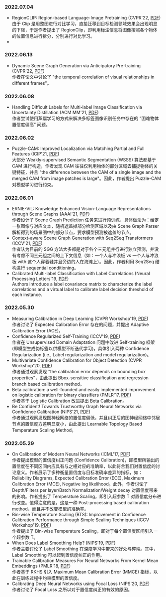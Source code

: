 ### 2022.07.04
- RegionCLIP: Region-based Language-Image Pretraining (CVPR'22, [PDF](https://arxiv.org/pdf/2112.09106.pdf))  
  由于 Clip 是用整图进行对比学习，直接迁移到目标检测领域效果会出现明显的下降，于是作者提出了 RegionClip，即利用标注信息将图像按照各个物体的位置信息进行拆分，分别进行对比学习。
- 

### 2022.06.13
- Dynamic Scene Graph Generation via Anticipatory Pre-training (CVPR'22, [PDF](https://openaccess.thecvf.com/content/CVPR2022/papers/Li_Dynamic_Scene_Graph_Generation_via_Anticipatory_Pre-Training_CVPR_2022_paper.pdf))  
  作者在论文中讨论了 "the temporal correlation of visual relationships in different frames"。

### 2022.06.08
- Handling Difficult Labels for Multi-label Image Classification via Uncertainty Distillation (ACM MM'21, [PDF](https://dl.acm.org/doi/pdf/10.1145/3474085.3475406))  
  作者尝试使用蒸馏学习的方式来解决多标签图像识别任务中存在的 “困难物体置信度偏高” 问题。

### 2022.06.02
- Puzzle-CAM: Improved Localization via Matching Partial and Full Features (ICIP'21, [PDF](https://arxiv.org/pdf/2101.11253.pdf))  
  大部分 Weakly-supervised Semantic Segmentation (WSSS) 算法都基于 CAM 进行构造，作者发现 CAM 往往仅利用物体的部分区域去捕捉物体的关键特征，并且 "the difference between the CAM of a single image and the merged CAM from image patches is large"。因此，作者提出 Puzzle-CAM 对模型学习进行约束。
  
### 2022.06.01
- ERNIE-ViL: Knowledge Enhanced Vision-Language Representations through Scene Graphs (AAAI'21, [PDF](https://ojs.aaai.org/index.php/AAAI/article/view/16431))  
  作者设计了 Scene Graph Prediction 任务来进行预训练，具体做法为：给定一张图像与对应文本，随机遮盖掉部分检测区域以及由 Scene Graph Parser解析得到的场景图中的部分节点，要求模型预测被遮盖的节点。  
- Context-aware Scene Graph Generation with Seq2Seq Transformers (ICCV'21, [PDF](https://openaccess.thecvf.com/content/ICCV2021/papers/Lu_Context-Aware_Scene_Graph_Generation_With_Seq2Seq_Transformers_ICCV_2021_paper.pdf))  
  作者认为目前的 SGG 方法大多都是对于各个三元组并行进行独立预测，并没有考虑不同三元组之间的上下文信息（如：一个人与冲浪板 vs 一个人与冲浪板 with 这个人穿着鞋并且旁边的人在海滩上）。因此，作者利用 Seq2Seq 结构进行 sequential conditioning。  
- Calibrated Multi-label Classification with Label Correlations (Neural Processing Letters'19, [PDF](https://link.springer.com/content/pdf/10.1007/s11063-018-9925-2.pdf))  
  Authors introduce a label covariance matrix to characterize the label correlations and a virtual label to calibrate label decision threshold of each instance.  


### 2022.05.30
- Measuring Calibration in Deep Learning (CVPR Workshop'19, [PDF](https://openaccess.thecvf.com/content_CVPRW_2019/papers/Uncertainty%20and%20Robustness%20in%20Deep%20Visual%20Learning/Nixon_Measuring_Calibration_in_Deep_Learning_CVPRW_2019_paper.pdf))  
  作者讨论了 Expected Calibration Error 存在的问题，并提出 Adaptive Calibration Error (ACE)。
- Confidence Regularized Self-Training (ICCV'19, [PDF](https://openaccess.thecvf.com/content_ICCV_2019/papers/Zou_Confidence_Regularized_Self-Training_ICCV_2019_paper.pdf))  
  作者在 Unsupervised Domain Adaptation 问题中改进 Self-training 框架 (即模型生成伪标签以供模型不断迭代学习)，具体引入两种 Confidence Regularization (i.e., Label regularization and model regularization)。  
- Multivariate Confidence Calibration for Object Detection (CVPR Workshop'20, [PDF](https://openaccess.thecvf.com/content_CVPRW_2020/papers/w20/Kuppers_Multivariate_Confidence_Calibration_for_Object_Detection_CVPRW_2020_paper.pdf))  
  作者通过观察发现 "the calibration error depends on bounding box properties"，由此提出 Bbox-sensitive classification and regression branch based calibration method。   
- Beta calibration: a well-founded and easily implemented improvement on
logistic calibration for binary classifiers (PMLR'17, [PDF](http://proceedings.mlr.press/v54/kull17a/kull17a.pdf))  
  作者基于 Logistic Calibration 改进提出 Beta Calibration。
- Be Confident! Towards Trustworthy Graph Neural Networks via Confidence Calibration (NIPS'21, [PDF](https://openreview.net/pdf?id=9c-IsSptbmA))  
  作者通过观察发现图神经网络的置信度偏低，并且纠正后的图神经网络中邻居节点的置信度方差明显变小，由此提出 Learnable Topology Based Temperature Scaling Method。
  
### 2022.05.29
- On Calibration of Modern Neural Networks (ICML'17, [PDF](https://arxiv.org/abs/1706.04599))    
  作者提出模型的置信度纠正问题 (Confidence Calibration)，即模型所输出的置信度在不同区间内应具有与之相对应的准确率，以此符合我们对置信度的讨论意义。作者展示了多种衡量置信度与目标准确率差异的指标，如：Reliability Diagrams, Expected Calibration Error (ECE), Maximum Calibration Error (MCE), Negative log likelihood。此外，作者讨论了 Depth/Filters per layer/Batch Normalization/Weight decay 对置信度带来的影响。作者提出了 Temperature Scaling，即引入超参数 T 对置信度分布进行改变。值得注意的是，这是一种 Post-processing based calibration method，而且并不改变模型的准确率。    
- Bin-wise Temperature Scaling (BTS): Improvement in Confidence Calibration Performance through Simple Scaling Techniques (ICCV Workshop'19, [PDF](https://arxiv.org/pdf/1908.11528v2.pdf))  
  作者提出了 Bin-wise Temperature Scaling，即对于每个置信度区间引入一个超参数 T。  
- When Does Label Smoothing Help?  (NIPS'19, [PDF](https://arxiv.org/pdf/1906.02629.pdf))  
  作者主要讨论了 Label Smoothing 在深度学习中带来的好处与弊端。其中，Label Smoothing 可以起到置信度纠正的作用。  
- Trainable Calibration Measures For Neural Networks From Kernel Mean Embeddings (PMLR'18, [PDF](http://proceedings.mlr.press/v80/kumar18a/kumar18a.pdf))  
  作者基于 RKHS 引入 Maximum Mean Calibration Error (MMCE) 指标，以此在训练过程中约束模型的置信度。  
- Calibrating Deep Neural Networks using Focal Loss (NIPS'20, [PDF](https://arxiv.org/pdf/2002.09437.pdf))  
  作者讨论了 Focal Loss 之所以对于置信度纠正的有效的原因。  
